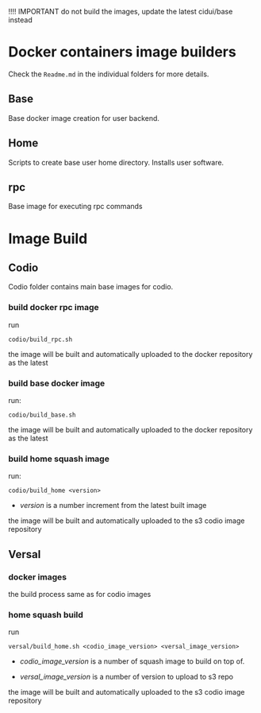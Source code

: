!!!! IMPORTANT do not build the images, update the latest cidui/base instead

# Docker containers image builders

Check the `Readme.md` in the individual folders for more details.


## Base

Base docker image creation for user backend.

## Home

Scripts to create base user home directory. Installs user software.

## rpc

Base image for executing rpc commands

# Image Build

## Codio

Codio folder contains main base images for codio.

### build docker rpc image
run
```
codio/build_rpc.sh
```

the image will be built and automatically uploaded to the docker repository as the latest

###  build base docker image

run:
```
codio/build_base.sh
```

the image will be built and automatically uploaded to the docker repository as the latest

### build home squash image
run:
```
codio/build_home <version>
```

* *version*  is a number increment from the latest built image

the image will be built and automatically uploaded to the s3 codio image repository

## Versal

### docker images

the build process same as for codio images

### home squash build

run
```
versal/build_home.sh <codio_image_version> <versal_image_version>
```

* *codio_image_version* is a number of squash image to build on top of.

* *versal_image_version* is a number of version to upload to s3 repo

the image will be built and automatically uploaded to the s3 codio image repository
